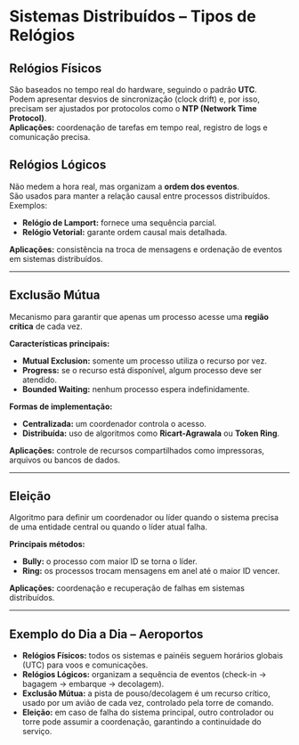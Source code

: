 # Sistemas Distribuídos – Tipos de Relógios

## Relógios Físicos
São baseados no tempo real do hardware, seguindo o padrão **UTC**.  
Podem apresentar desvios de sincronização (clock drift) e, por isso, precisam ser ajustados por protocolos como o **NTP (Network Time Protocol)**.  
**Aplicações:** coordenação de tarefas em tempo real, registro de logs e comunicação precisa.

## Relógios Lógicos
Não medem a hora real, mas organizam a **ordem dos eventos**.  
São usados para manter a relação causal entre processos distribuídos.  
Exemplos:  
- **Relógio de Lamport:** fornece uma sequência parcial.  
- **Relógio Vetorial:** garante ordem causal mais detalhada.  

**Aplicações:** consistência na troca de mensagens e ordenação de eventos em sistemas distribuídos.

---

## Exclusão Mútua
Mecanismo para garantir que apenas um processo acesse uma **região crítica** de cada vez.  

**Características principais:**  
- **Mutual Exclusion:** somente um processo utiliza o recurso por vez.  
- **Progress:** se o recurso está disponível, algum processo deve ser atendido.  
- **Bounded Waiting:** nenhum processo espera indefinidamente.  

**Formas de implementação:**  
- **Centralizada:** um coordenador controla o acesso.  
- **Distribuída:** uso de algoritmos como **Ricart-Agrawala** ou **Token Ring**.  

**Aplicações:** controle de recursos compartilhados como impressoras, arquivos ou bancos de dados.

---

## Eleição
Algoritmo para definir um coordenador ou líder quando o sistema precisa de uma entidade central ou quando o líder atual falha.  

**Principais métodos:**  
- **Bully:** o processo com maior ID se torna o líder.  
- **Ring:** os processos trocam mensagens em anel até o maior ID vencer.  

**Aplicações:** coordenação e recuperação de falhas em sistemas distribuídos.

---

## Exemplo do Dia a Dia – Aeroportos
- **Relógios Físicos:** todos os sistemas e painéis seguem horários globais (UTC) para voos e comunicações.  
- **Relógios Lógicos:** organizam a sequência de eventos (check-in → bagagem → embarque → decolagem).  
- **Exclusão Mútua:** a pista de pouso/decolagem é um recurso crítico, usado por um avião de cada vez, controlado pela torre de comando.  
- **Eleição:** em caso de falha do sistema principal, outro controlador ou torre pode assumir a coordenação, garantindo a continuidade do serviço.
